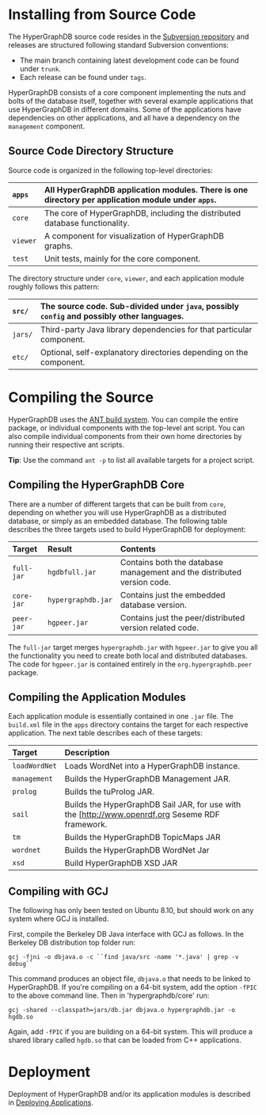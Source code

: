 # Installing from Source Code #

The HyperGraphDB source code resides in the [Subversion repository](http://code.google.com/p/hypergraphdb/source/checkout) and releases are structured following standard Subversion conventions:

  * The main branch containing latest development code can be found under `trunk`.
  * Each release can be found under `tags`.

HyperGraphDB consists of a core component implementing the nuts and bolts of the database itself, together with several example applications that use HyperGraphDB in different domains. Some of the applications have dependencies on other applications, and all have a dependency on the `management` component.

## Source Code Directory Structure ##

Source code is organized in the following top-level directories:

| `apps` | All HyperGraphDB application modules. There is one directory per application module under `apps`. |
|:-------|:--------------------------------------------------------------------------------------------------|
| `core` | The core of HyperGraphDB, including the distributed database functionality.                       |
| `viewer` | A component for visualization of HyperGraphDB graphs.                                             |
| `test` | Unit tests, mainly for the core component.                                                        |

The directory structure under `core`, `viewer`, and each application module roughly follows this pattern:

| `src/` | The source code. Sub-divided under `java`, possibly `config` and possibly other languages. |
|:-------|:-------------------------------------------------------------------------------------------|
| `jars/` | Third-party Java library dependencies for that particular component.                       |
| `etc/` | Optional, self-explanatory directories depending on the component.                         |


# Compiling the Source #

HyperGraphDB uses the [ANT build system](http://ant.apache.org). You can compile the entire package, or individual components with the top-level ant script. You can also compile individual components from their own home directories by running their respective ant scripts.

**Tip**: Use the command `ant -p` to list all available targets for a project script.

## Compiling the HyperGraphDB Core ##

There are a number of different targets that can be built from `core`, depending on whether you will use HyperGraphDB as a distributed database, or simply as an embedded database. The following table describes the three targets used to build HyperGraphDB for deployment:

| **Target** | **Result** | **Contents** |
|:-----------|:-----------|:-------------|
| `full-jar` | `hgdbfull.jar` | Contains both the database management and the distributed version code. |
| `core-jar` | `hypergraphdb.jar` | Contains just the embedded database version. |
| `peer-jar` | `hgpeer.jar` | Contains just the peer/distributed version related code. |

The `full-jar` target merges `hypergraphdb.jar` with `hgpeer.jar` to give you all the functionality you need to create both local and distributed databases. The code for `hgpeer.jar` is contained entirely in the `org.hypergraphdb.peer` package.

## Compiling the Application Modules ##

Each application module is essentially contained in one `.jar` file. The `build.xml` file in the `apps` directory contains the target for each respective application.  The next table describes each of these targets:

| **Target** | **Description** |
|:-----------|:----------------|
| `loadWordNet` |  Loads WordNet into a HyperGraphDB instance. |
| `management` |  Builds the HyperGraphDB Management JAR. |
| `prolog`             | Builds the tuProlog JAR.  |
|  `sail`                 | Builds the HyperGraphDB Sail JAR, for use with the [http://www.openrdf.org Seseme RDF framework. |
| `tm`       |     Builds the HyperGraphDB TopicMaps JAR |
| `wordnet`   |   Builds the HyperGraphDB WordNet Jar |
| `xsd`      |      Build HyperGraphDB XSD JAR |


## Compiling with GCJ ##

The following has only been tested on Ubuntu 8.10, but should work on any system where GCJ is installed.

First, compile the Berkeley DB Java interface with GCJ as follows. In the Berkeley DB distribution top folder run:
```
gcj -fjni -o dbjava.o -c ``find java/src -name '*.java' | grep -v debug``
```

This command produces an object file, `dbjava.o` that needs to be linked to HyperGraphDB. If you're compiling on a 64-bit system, add the option `-fPIC` to the above command line. Then in 'hypergraphdb/core' run:
```
gcj -shared --classpath=jars/db.jar dbjava.o hypergraphdb.jar -o hgdb.so
```

Again, add `-fPIC` if you are building on a 64-bit system. This will produce a shared library called `hgdb.so` that can be loaded from C++ applications.


# Deployment #

Deployment of HyperGraphDB and/or its application modules is described in [Deploying Applications](IntroInstall#Deploying_Applications.md).